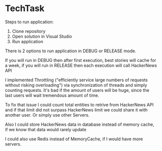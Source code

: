 # TechTask

Steps to run application:

1. Clone repository
2. Open solution in Visual Studio
3. Run application

There is 2 options to run application in DEBUG or RELEASE mode.

If you will run in DEBUG then after first execution, best stories will cache for a week,
if you will run in RELEASE then each execution will call HackerNews API

I implemented Throttling ("efficiently service large numbers of requests without risking overloading") via synchronization of threads and simply counting requests.
It's bad if the amount of users will be huge, since the last users will wait tremendous amount of time.

To fix that issue I could count total entities to retrive from HackerNews API and if that limit did not surpass HackerNews limit we could share it with another user.
Or simply use other Servers.

Also I could store HackerNews data in database instead of memory cache, if we know that data would rarely update

I could also use Redis instead of MemoryCache, if I would have more servers.